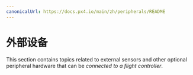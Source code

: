 ```yaml
---
canonicalUrl: https://docs.px4.io/main/zh/peripherals/README
---
```


# 外部设备

This section contains topics related to external sensors and other optional peripheral hardware that can be *connected to a flight controller*.

